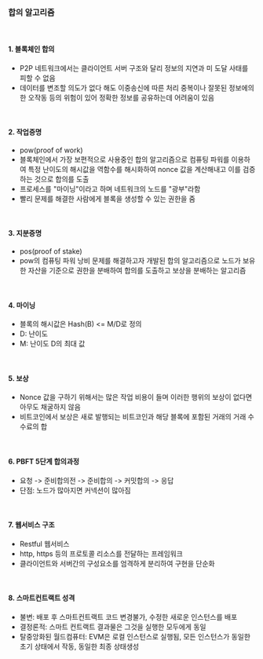 ### 합의 알고리즘

<br/>

#### 1. 블록체인 합의
- P2P 네트워크에서는 클라이언트 서버 구조와 달리 정보의 지연과 미 도달 사태를 피할 수 없음
- 데이터를 변조할 의도가 없다 해도 이중송신에 따른 처리 중복이나 잘못된 정보에의한 오작동 등의 위험이 있어 정확한 정보를 공유하는데 어려움이 있음


<br/>

#### 2. 작업증명
- pow(proof of work)
-  블록체인에서 가장 보편적으로 사용중인 합의 알고리즘으로 컴퓨팅 파워를 이용하여 특정 난이도의 해시값을 역함수를 해시화하여 nonce 값을 계산해내고 이를 검증하는 것으로 합의를 도출
- 프로세스를 "마이닝"이라고 하며 네트워크의 노드를 "광부"라함
- 빨리 문제를 해결한 사람에게 블록을 생성할 수 있는 권한을 줌


<br/>

#### 3. 지분증명
- pos(proof of stake)
- pow의 컴퓨팅 파워 낭비 문제를 해결하고자 개발된 합의 알고리즘으로 노드가 보유한 자산을 기준으로 권한을 분배하여 합의를 도출하고 보상을 분배하는 알고리즘


<br/>

#### 4. 마이닝
- 블록의 해시값은 Hash(B) <= M/D로 정의
- D: 난이도
- M: 난이도 D의 최대 값



<br/>

#### 5. 보상
- Nonce 값을 구하기 위해서는 많은 작업 비용이 들며 이러한 행위의 보상이 없다면 아무도 채굴하지 않음
- 비트코인에서 보상은 새로 발행되는 비트코인과 해당 블록에 포함된 거래의 거래 수수료의 합

<br/>

#### 6. PBFT 5단계 합의과정
- 요청 -> 준비합의전 -> 준비합의 -> 커밋합의 -> 응답
- 단점: 노드가 많아지면 커넥션이 많아짐

<br/>

#### 7. 웹서비스 구조
- Restful 웹서비스
- http, https 등의 프로토콜 리소스를 전달하는 프레임워크
- 클라이언트와 서버간의 구성요소를 엄격하게 분리하여 구현을 단순화

<br/>

#### 8. 스마트컨트랙트 성격
- 불변: 배포 후 스마트컨트랙트 코드 변경불가, 수정한 새로운 인스턴스를 배포
- 결정론적: 스마트 컨트랙트 결과물은 그것을 실행한 모두에게 동일
- 탈중앙화된 월드컴퓨터: EVM은 로컬 인스턴스로 실행됨, 모든 인스턴스가 동일한 초기 상태에서 작동, 동일한 최종 상태생성